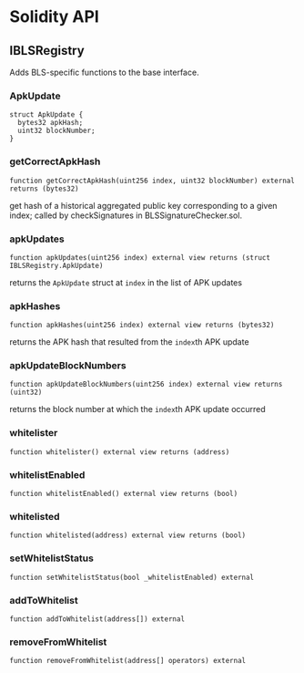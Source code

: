 # Solidity API

## IBLSRegistry

Adds BLS-specific functions to the base interface.

### ApkUpdate

```solidity
struct ApkUpdate {
  bytes32 apkHash;
  uint32 blockNumber;
}
```

### getCorrectApkHash

```solidity
function getCorrectApkHash(uint256 index, uint32 blockNumber) external returns (bytes32)
```

get hash of a historical aggregated public key corresponding to a given index;
called by checkSignatures in BLSSignatureChecker.sol.

### apkUpdates

```solidity
function apkUpdates(uint256 index) external view returns (struct IBLSRegistry.ApkUpdate)
```

returns the `ApkUpdate` struct at `index` in the list of APK updates

### apkHashes

```solidity
function apkHashes(uint256 index) external view returns (bytes32)
```

returns the APK hash that resulted from the `index`th APK update

### apkUpdateBlockNumbers

```solidity
function apkUpdateBlockNumbers(uint256 index) external view returns (uint32)
```

returns the block number at which the `index`th APK update occurred

### whitelister

```solidity
function whitelister() external view returns (address)
```

### whitelistEnabled

```solidity
function whitelistEnabled() external view returns (bool)
```

### whitelisted

```solidity
function whitelisted(address) external view returns (bool)
```

### setWhitelistStatus

```solidity
function setWhitelistStatus(bool _whitelistEnabled) external
```

### addToWhitelist

```solidity
function addToWhitelist(address[]) external
```

### removeFromWhitelist

```solidity
function removeFromWhitelist(address[] operators) external
```

